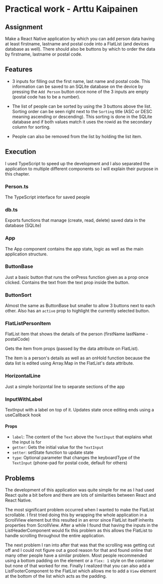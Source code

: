 # Practical work - Arttu Kaipainen

## Assignment

Make a React Native application by which you can add person data having at least firstname, lastname and postal code into a FlatList (and devices database as well). There should also be buttons by which to order the data by firstname, lastname or postal code.

## Features

- 3 inputs for filling out the first name, last name and postal code.
  This information can be saved to an SQLite database on the device by pressing the `Add Person` button
  once none of the 3 inputs are empty (postal code has to be a number).

- The list of people can be sorted by using the 3 buttons above the list. Sorting order can be seen right next to the `Sorting` title (ASC or DESC meaning ascending or descending).
  This sorting is done in the SQLite database and if both values match it uses the rowid as the secondary column for sorting.

- People can also be removed from the list by holding the list item.

## Execution

I used TypeScript to speed up the development and I also separated the application to multiple different components so I will explain their purpose in this chapter.

### Person.ts

The TypeScript interface for saved people

### db.ts

Exports functions that manage (create, read, delete) saved data in the database (SQLite)

### App

The App component contains the app state, logic as well as the main application structure.

### ButtonBase

Just a basic button that runs the onPress function given as a prop once clicked. Contains the text from the text prop inside the button.

### ButtonSort

Almost the same as ButtonBase but smaller to allow 3 buttons next to each other. Also has an `active` prop to highlight the currently selected button.

### FlatListPersonItem

FlatList item that shows the details of the person (firstName lastName - postalCode)

Gets the item from props (passed by the data attribute on FlatList).

The item is a person's details as well as an onHold function because the data list is edited using Array.Map in the FlatList's data attribute.

### HorizontalLine

Just a simple horizontal line to separate sections of the app

### InputWithLabel

TextInput with a label on top of it. Updates state once editing ends using a useCallback hook

#### Props

- `label`: The content of the `Text` above the `TextInput` that explains what the input is for
- `getter`: Gets the initial value for the `TextInput`
- `setter`: setState function to update state
- `type`: Optional parameter that changes the keyboardType of the `TextInput` (phone-pad for postal code, default for others)

## Problems

The development of this application was quite simple for me as I had used
React quite a bit before and there are lots of similarities between React and React Native.

The most significant problem occurred when I wanted to make the FlatList scrollable.
I first tried doing this by wrapping the whole application in a ScrollView element but this resulted in an error since FlatList itself inherits properties from ScrollView.
After a while I found that having the inputs in the ListHeaderComponent would fix this problem as this allows the FlatList to handle scrolling throughout the entire application.

The next problem I ran into after that was that the scrolling was getting cut off and I could not figure out a good reason for that and found online that many other people have a similar problem.
Most people recommended using a bottom padding on the element or a `flex: 1` style on the container but none of that worked for me. Finally I realized that you can also add a ListFooterComponent to the FlatList which allows me to add a `View` element at the bottom of the list which acts as the padding.
